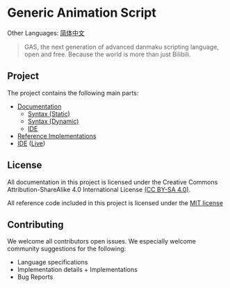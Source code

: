 # Generic Animation Script
Other Languages: [简体中文](README.zh_CN.md)
> GAS, the next generation of advanced danmaku scripting language, open and 
free. Because the world is more than just Bilibili.

## Project
The project contains the following main parts:
- [Documentation](docs/)
    - [Syntax (Static)](docs/static/)
    - [Syntax (Dynamic)](docs/static/)
    - [IDE](docs/ide/)
- [Reference Implementations](src/)
- [IDE](ide/) ([Live](https://opendanmakucommunity.github.io/gas/ide/))

## License
All documentation in this project is licensed under the 
Creative Commons Attribution-ShareAlike 4.0 International License 
[(CC BY-SA 4.0)](https://creativecommons.org/licenses/by-sa/4.0/).

All reference code included in this project is licensed under the 
[MIT license](https://opensource.org/licenses/MIT)

## Contributing
We welcome all contributors open issues. We especially welcome community 
suggestions for the following:

- Language specifications
- Implementation details + Implementations
- Bug Reports
